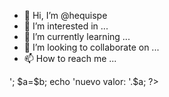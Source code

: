 - 👋 Hi, I’m @hequispe
- 👀 I’m interested in ...
- 🌱 I’m currently learning ...
- 💞️ I’m looking to collaborate on ...
- 📫 How to reach me ...

<!---
hequispe/hequispe is a ✨ special ✨ repository because its `README.md` (this file) appears on your GitHub profile.
You can click the Preview link to take a look at your changes.
--->

<?php 

	$a=5.5;
	$b=10;
	$c;
echo 'valor 1: '.$a.'<br />';
$a=$b;
echo 'nuevo valor: '.$a;


?>

